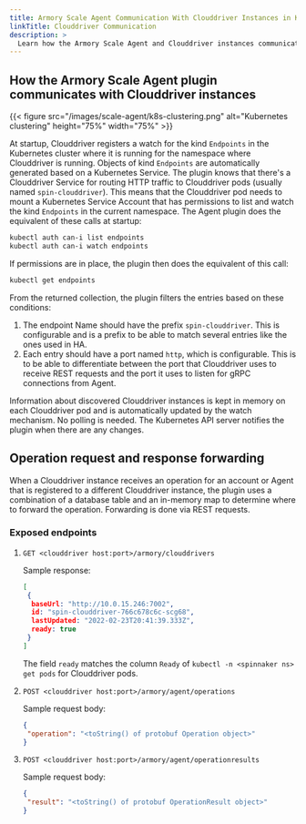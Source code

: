 ```yaml
---
title: Armory Scale Agent Communication With Clouddriver Instances in Kubernetes
linkTitle: Clouddriver Communication
description: >
  Learn how the Armory Scale Agent and Clouddriver instances communicate in a Kubernetes cluster.
---
```


## How the Armory Scale Agent plugin communicates with Clouddriver instances

{{< figure src="/images/scale-agent/k8s-clustering.png"  alt="Kubernetes clustering"  height="75%" width="75%" >}}

At startup, Clouddriver registers a watch for the kind `Endpoints` in the Kubernetes cluster where it is running for the namespace where Clouddriver is running. Objects of kind `Endpoints` are automatically generated based on a Kubernetes Service. The plugin knows that there's a Clouddriver Service for routing HTTP traffic to Clouddriver pods (usually named `spin-clouddriver`). This means that the Clouddriver pod needs to mount a Kubernetes Service Account that has permissions to list and watch the kind `Endpoints` in the current namespace. The Agent plugin does the equivalent of these calls at startup:

```bash
kubectl auth can-i list endpoints
kubectl auth can-i watch endpoints
```

If permissions are in place, the plugin then does the equivalent of this call:

```bash
kubectl get endpoints
```

From the returned collection, the plugin filters the entries based on these conditions:

1. The endpoint Name should have the prefix `spin-clouddriver`. This is configurable and is a prefix to be able to match several entries like the ones used in HA.
1. Each entry should have a port named `http`, which is configurable. This is to be able to differentiate between the port that Clouddriver uses to receive REST requests and the port it uses to listen for gRPC connections from Agent.

Information about discovered Clouddriver instances is kept in memory on each Clouddriver pod and is automatically updated by the watch mechanism. No polling is needed.  The Kubernetes API server notifies the plugin when there are any changes.

## Operation request and response forwarding

When a Clouddriver instance receives an operation for an account or Agent that is registered to a different Clouddriver instance, the plugin uses a combination of a database table and an in-memory map to determine where to forward the operation. Forwarding is done via REST requests.

### Exposed endpoints

1. `GET <clouddriver host:port>/armory/clouddrivers`

   Sample response:

   ```json
   [
    {
     baseUrl: "http://10.0.15.246:7002",
     id: "spin-clouddriver-766c678c6c-scg68",
     lastUpdated: "2022-02-23T20:41:39.333Z",
     ready: true
    }
   ]
   ```

   The field `ready` matches the column `Ready` of `kubectl -n <spinnaker ns> get pods` for Clouddriver pods.

1. `POST <clouddriver host:port>/armory/agent/operations`

   Sample request body:

   ```json
   {
    "operation": "<toString() of protobuf Operation object>"
   }
   ```

1. `POST <clouddriver host:port>/armory/agent/operationresults`

   Sample request body:

   ```json
   {
    "result": "<toString() of protobuf OperationResult object>"
   }
   ```

